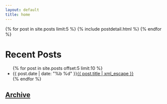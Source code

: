 ```yaml
---
layout: default
title: home
---
```


{% for post in site.posts limit:5 %}
{% include postdetail.html %}
{% endfor %}
  
  
# Recent Posts

<ul class="posts">
	{% for post in site.posts offset:5 limit:10  %}
	<li><span>{{ post.date | date: "%b %d" }}</span><a href="{{ post.url }}">{{ post.title | xml_escape }}</a></li>
	{% endfor %}
</ul>

## [Archive](/archive.html)


